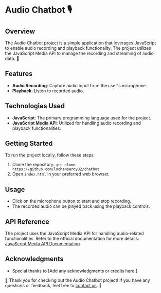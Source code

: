 # Audio Chatbot 🎙️

## Overview

The Audio Chatbot project is a simple application that leverages JavaScript to enable audio recording and playback functionality. The project utilizes the JavaScript Media API to manage the recording and streaming of audio data. 🚀

## Features

- **Audio Recording**: Capture audio input from the user's microphone.
- **Playback**: Listen to recorded audio.

## Technologies Used

- **JavaScript**: The primary programming language used for the project.
- **JavaScript Media API**: Utilized for handling audio recording and playback functionalities.

## Getting Started

To run the project locally, follow these steps:

1. Clone the repository: `git clone https://github.com/lochansaroy02/chatbot`
2. Open `index.html` in your preferred web browser.

## Usage

- Click on the microphone button to start and stop recording.
- The recorded audio can be played back using the playback controls.

## API Reference

The project uses the JavaScript Media API for handling audio-related functionalities. Refer to the official documentation for more details: [JavaScript Media API Documentation](#)

## Acknowledgments

- Special thanks to [Add any acknowledgments or credits here.]

👏 Thank you for checking out the Audio Chatbot project! If you have any questions or feedback, feel free to [contact us](mailto:your-email@example.com). 📧
